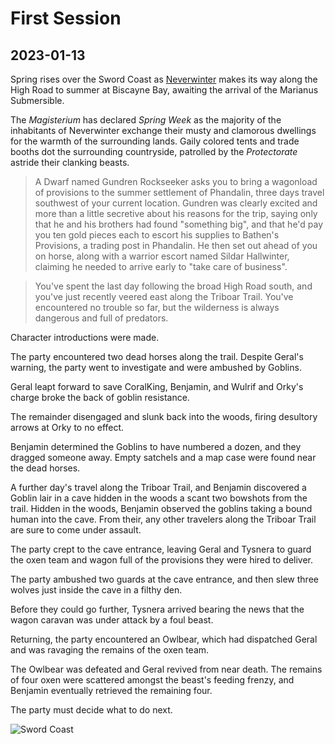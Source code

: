 # First Session

## 2023-01-13

Spring rises over the Sword Coast as [Neverwinter](../background/urbs.md) makes its way along the High Road to summer at Biscayne Bay, awaiting the arrival of the Marianus Submersible.

The *Magisterium* has declared *Spring Week* as the majority of the inhabitants of Neverwinter exchange their musty and clamorous dwellings for the warmth of the surrounding lands. Gaily colored tents and trade booths dot the surrounding countryside, patrolled by the *Protectorate* astride their clanking beasts.

> A Dwarf named Gundren Rockseeker asks you to bring a wagonload of provisions to the summer settlement of Phandalin, three days travel southwest of your current location.
Gundren was clearly excited and more than a little secretive about his reasons for the trip, saying only that he and his brothers had found "something big", and that he'd pay you
ten gold pieces each to escort his supplies to Bathen's Provisions, a trading post in Phandalin. He then set out ahead of you on horse, along with a warrior escort named Sildar Hallwinter, claiming
he needed to arrive early to "take care of business".

> You've spent the last day following the broad High Road south, and you've just recently veered east along the Triboar Trail. You've encountered no trouble so far, but the wilderness is always dangerous
and full of predators.

Character introductions were made.

The party encountered two dead horses along the trail. Despite Geral's warning, the party went to investigate and were ambushed by Goblins.

Geral leapt forward to save CoralKing, Benjamin, and Wulrif and Orky's charge broke the back of goblin resistance.

The remainder disengaged and slunk back into the woods, firing desultory arrows at Orky to no effect.

Benjamin determined the Goblins to have numbered a dozen, and they dragged someone away. Empty satchels and a map case were found near the dead horses.

A further day's travel along the Triboar Trail, and Benjamin discovered a Goblin lair in a cave hidden in the woods a scant two bowshots from the trail. Hidden in the woods, Benjamin observed the goblins taking a bound human into the cave. From their, any other travelers along the Triboar Trail are sure to come under assault.

The party crept to the cave entrance, leaving Geral and Tysnera to guard the oxen team and wagon full of the provisions they were hired to deliver.

The party ambushed two guards at the cave entrance, and then slew three wolves just inside the cave in a filthy den.

Before they could go further, Tysnera arrived bearing the news that the wagon caravan was under attack by a foul beast.

Returning, the party encountered an Owlbear, which had dispatched Geral and was ravaging the remains of the oxen team.

The Owlbear was defeated and Geral revived from near death. The remains of four oxen were scattered amongst the beast's feeding frenzy, and Benjamin eventually retrieved the remaining four.

The party must decide what to do next.

![Sword Coast](images/lmop2.jpg)
